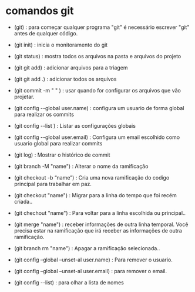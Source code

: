 # comandos git

- (git) : para começar qualquer programa "git" é necessário escrever "git" antes de qualquer código.

- (git init) : inicia o monitoramento do git

- (git status) : mostra todos os arquivos na pasta e arquivos do projeto 

- (git git add) : adicionar arquivos para a triagem

- (git git add .) : adicionar todos os arquivos

- (git commit -m " " ) : usar quando for configurar os arquivos que vão projetar.

- (git config --global user.name) : configura um usuario de forma global para realizar os commits 

- (git config --list ) : Listar as configurações globais

- (git config --global user.email) : Configura um email escolhido como usuario global para realizar commits

- (git log) : Mostrar o histórico de commit 

- (git branch -M "name") : Alterar o nome da ramificação

- (git checkout -b “name”) : Cria uma nova ramificação do codigo principal para trabalhar em paz.

- (git checkout  "name") : Migrar para a linha do tempo que foi recém criada..

- (git chechout "name") : Para voltar para a linha escolhida ou principal..

- (git merge "name") : receber informações de outra linha temporal. Você precisa estar na ramificação que irá receber as informações de outra ramificação.

- (git branch rm "name") : Apagar a ramificação selecionada.. 

- (git config –global –unset-al user.name) : Para remover o usuario.

- (git config –global –unset-al user.email) : para remover o email.

- (git config --list) : para olhar a lista de nomes
